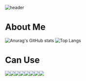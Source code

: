 ![header](https://capsule-render.vercel.app/api?type=waving&color=auto&height=300&section=header&text=KimSeHwan%20&fontSize=90)

# About Me
![Anurag's GitHub stats](https://github-readme-stats.vercel.app/api?username=ksh-3013&show_icons=true&theme=radical)
![Top Langs](https://github-readme-stats.vercel.app/api/top-langs/?username=ksh-3013&layout=compact)


# Can Use
<div style="display: flex"}>
<img src="https://img.shields.io/badge/android-3DDC84?style=for-the-badge&logo=android&logoColor=white">
<img src="https://img.shields.io/badge/kotlin-7F52FF?style=for-the-badge&logo=kotlin&logoColor=white">
<img src="https://img.shields.io/badge/ios-000000?style=for-the-badge&logo=ios&logoColor=white">
<img src="https://img.shields.io/badge/swift-F05138?style=for-the-badge&logo=swift&logoColor=white">
<img src="https://img.shields.io/badge/flutter-02569B?style=for-the-badge&logo=flutter&logoColor=white">
<img src="https://img.shields.io/badge/dart-0175C2?style=for-the-badge&logo=dart&logoColor=white">
<img src="https://img.shields.io/badge/android studio-3DDC84?style=for-the-badge&logo=androidstudio&logoColor=white">
<img src="https://img.shields.io/badge/Xcode-147EFB?style=for-the-badge&logo=xcode&logoColor=white">
</div>

